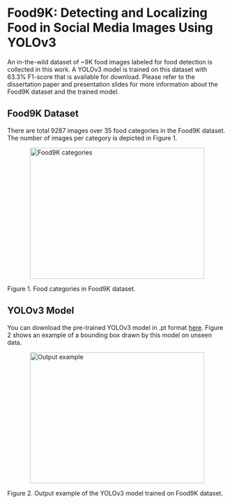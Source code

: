 # Food9K: Detecting and Localizing Food in Social Media Images Using YOLOv3
An in-the-wild dataset of ~9K food images labeled for food detection is collected in this work. A YOLOv3 model is trained on this dataset with 63.3% F1-score that is available for download. Please refer to the dissertation paper and presentation slides for more information about the Food9K dataset and the trained model.

## Food9K Dataset
There are total 9287 images over 35 food categories in the Food9K dataset. The number of images per category is depicted in Figure 1.

<img style="display:block; margin:auto;" alt="Food9K categories" src="https://imgur.com/1kcaTwN.png" width="400" height="300"></img>

Figure 1. Food categories in Food9K dataset.

## YOLOv3 Model
You can download the pre-trained YOLOv3 model in .pt format [here](https://drive.google.com/file/d/1rBUsXy-sAm3tV8OKpV1c8h0mZ3muiQc-/view?usp=sharing). Figure 2 shows an example of a bounding box drawn by this model on unseen data.

<img style="display:block; margin:auto;" alt="Output example" src="https://imgur.com/ABbUc1D.png =250x250" width="400" height="300"></img>

Figure 2. Output example of the YOLOv3 model trained on Food9K dataset.
